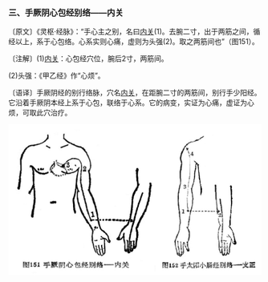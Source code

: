 ### 三、手厥阴心包经别络——内关

〔原文〕《灵枢·经脉》：“手心主之别，名曰[内关](https://www.gmzyjc.com/read/zjs/zjs3.1.9-12-0.0.1.3.6.md)(1)。去腕二寸，出于两筋之间，循经以上，系于心包络。心系实则心痛，虚则为头强(2)。取之两筋间也”（图151）。

〔注解〕(1)[内关](https://www.gmzyjc.com/read/zjs/zjs3.1.9-12-0.0.1.3.6.md)：心包经穴位，腕后2寸，两筋间。

(2)头强：《甲乙经》作“心烦”。

〔语译〕手厥阴经的别行络脉，穴名[内关](https://www.gmzyjc.com/read/zjs/zjs3.1.9-12-0.0.1.3.6.md)，在距腕二寸的两筋间，别行手少阳经。它沿着手厥阴本经上系于心包，联络于心系。它的病变，实证为心痛，虚证为心烦，可取此穴治疗。

![](img/图151、152.jpg)
